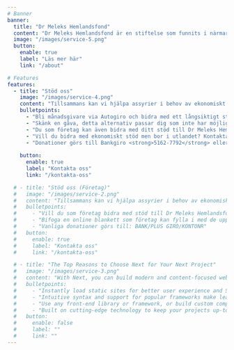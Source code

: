 ```yaml
---
# Banner
banner:
  title: "Dr Meleks Hemlandsfond"
  content: "Dr Meleks Hemlandsfond är en stiftelse som funnits i närmare 28 år. Stiftelsen skapades efter assyriern Dr Melek Kavakcioglus hastiga bortgång år 1996."
  image: "/images/service-5.png"
  button:
    enable: true
    label: "Läs mer här"
    link: "/about"

# Features
features:
  - title: "Stöd oss"
    image: "/images/service-4.png"
    content: "Tillsammans kan vi hjälpa assyrier i behov av ekonomiskt stöd. Som både privatperson och företag kan du bidra på olika sätt, se alternativen nedan."
    bulletpoints:
      - "Bli månadsgivare via Autogiro och bidra med ett långsiktigt stöd"
      - "Skänk en gåva, detta alternativ passar dig som inte har möjlighet att bidra kontinuerligt genom ett långsiktigt stöd"
      - "Du som företag kan även bidra med ditt stöd till Dr Meleks Hemlandsfond"
      - "Vill du bidra med ekonomiskt stöd men bor i utlandet? Kontakta din bank för att ta reda på vilket sätt du kan stötta oss"
      - "Donationer görs till Bankgiro <strong>5162-7792</strong> eller Swish <strong>123 249 59 84</strong>"
    
    button:
      enable: true
      label: "Kontakta oss"
      link: "/kontakta-oss"

  # - title: "Stöd oss (Företag)"
  #   image: "/images/service-2.png"
  #   content: "Tillsammans kan vi hjälpa assyrier i behov av ekonomiskt stöd. Som företag kan du bidra på olika sätt, se alternativen nedan."
  #   bulletpoints:
  #     - "Vill du som företag bidra med stöd till Dr Meleks Hemlandsfond?"
  #     - "Bifoga en online blankett som företag kan fylla i med de uppgifter som krävs för att vi ska kunna ta kontakt med dem."
  #     - "Vanliga donationer görs till: BANK/PLUS GIRO/KONTONR"
  #   button:
  #     enable: true
  #     label: "Kontakta oss"
  #     link: "/kontakta-oss"

  # - title: "The Top Reasons to Choose Next for Your Next Project"
  #   image: "/images/service-3.png"
  #   content: "With Next, you can build modern and content-focused websites without sacrificing performance or ease of use."
  #   bulletpoints:
  #     - "Instantly load static sites for better user experience and SEO."
  #     - "Intuitive syntax and support for popular frameworks make learning and using Next a breeze."
  #     - "Use any front-end library or framework, or build custom components, for any project size."
  #     - "Built on cutting-edge technology to keep your projects up-to-date with the latest web standards."
  #   button:
  #     enable: false
  #     label: ""
  #     link: ""
---
```

